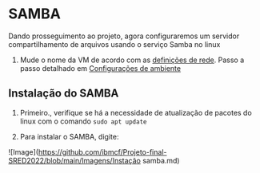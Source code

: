 # SAMBA

Dando prosseguimento ao projeto, agora configuraremos um servidor compartilhamento de arquivos usando o serviço Samba no linux



1. Mude o nome da VM de acordo com as [definições de rede](https://github.com/ibmcf/Projeto-final-SRED2022/blob/main/Projeto/Rede.md). Passo a passo detalhado em [Configurações de ambiente](https://github.com/ibmcf/Projeto-final-SRED2022/blob/main/Projeto/Configuração-ambiente.md)

## Instalação do SAMBA
1.  Primeiro., verifique se há a necessidade de atualização de pacotes do linux com o comando ```sudo apt update```

2. Para instalar o SAMBA, digite:

![Image](https://github.com/ibmcf/Projeto-final-SRED2022/blob/main/Imagens/Instação samba.md)


